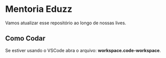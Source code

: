 # Mentoria Eduzz

Vamos atualizar esse repositório ao longo de nossas lives.

## Como Codar

Se estiver usando o VSCode abra o arquivo: **workspace.code-workspace**.